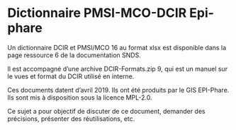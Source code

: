 # Dictionnaire PMSI-MCO-DCIR Epi-phare

Un dictionnaire DCIR et PMSI/MCO 16 au format xlsx est disponible dans la page ressource 6 de la documentation SNDS.

Il est accompagné d’une archive DCIR-Formats.zip 9, qui est un manuel sur le vues et format du DCIR utilisé en interne.

Ces documents datent d’avril 2019. Ils ont été produits par le GIS EPI-Phare. Ils sont mis à disposition sous la licence MPL-2.0.

Ce sujet a pour objectif de discuter de ce document, demander des précisions, présenter des réutilisations, etc.